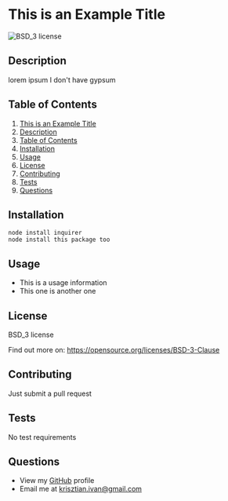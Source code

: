 
# This is an Example Title

![BSD_3 license](https://img.shields.io/pypi/l/Django)
  
## Description
  
lorem ipsum I don't have gypsum
  
## Table of Contents
  
1. [This is an Example Title](#this-is-an-example-title)
2. [Description](#description)
3. [Table of Contents](#table-of-contents)
4. [Installation](#installation)
5. [Usage](#usage)
6. [License](#license)
7. [Contributing](#contributing)
8. [Tests](#tests)
9. [Questions](#questions)
  
## Installation
  
```
node install inquirer
node install this package too
```
  
## Usage
  
- This is a usage information
- This one is another one

  
## License
  
BSD_3 license

Find out more on: https://opensource.org/licenses/BSD-3-Clause
  
## Contributing
  
Just submit a pull request
  
## Tests
  
No test requirements
  
## Questions
  
- View my [GitHub](https://github.com/ivnkris) profile
- Email me at krisztian.ivan@gmail.com
